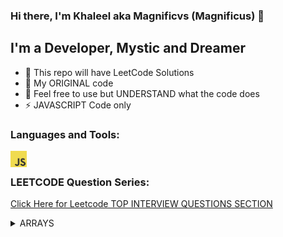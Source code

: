 ### Hi there, I'm Khaleel aka Magnificvs (Magnificus) 👋


## I'm a Developer, Mystic and Dreamer

- 🔭 This repo will have LeetCode Solutions
- 🌱 My ORIGINAL code
- 🥅 Feel free to use but UNDERSTAND what the code does
- ⚡ JAVASCRIPT Code only

### Languages and Tools:

<img align="left" alt="JavaScript" width="26px" src="res/javascript.png" /><br />


### LEETCODE Question Series:

[Click Here for Leetcode TOP INTERVIEW QUESTIONS SECTION](https://leetcode.com/explore/featured/card/top-interview-questions-easy/) <br />

<details>
  <summary>ARRAYS</summary>
  
<!--START_SECTION:activity-->

1. ❗️ Remove Duplicates From Sorted Array [HERE](Arrays/removeDuplicates.js)
2. ❗️ Best Time to Buy and Sell Stock II [HERE](Arrays/maxProfit.js)
3. ❗️ Rotate Array [HERE](Arrays/rotate.js)
4. ❗️ Contains Duplicate [HERE](Arrays/containsDuplicate.js)
5. ❗️ Single Number [HERE](Arrays/singleNumber.js)
6. ❗️ Intersection of Two Arrays II [HERE](Arrays/intersect.js)
7. ❗️ Plus One [HERE](Arrays/plusOne.js)
8. ❗️ Move Zeroes [HERE](Arrays/moveZeroes.js)
9. ❗️ Two Sum [HERE](Arrays/twoSum.js)
10. ❗️ Valid Soduku [HERE](Arrays/isValidSoduku.js)
11. ❗️ Rotate Image [HERE](Arrays/rotateImage.js)


<!--END_SECTION:activity-->

</details>
